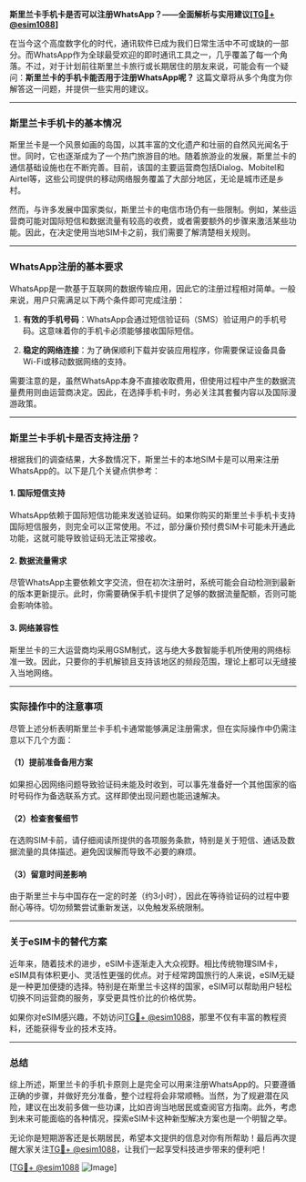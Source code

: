 **斯里兰卡手机卡是否可以注册WhatsApp？——全面解析与实用建议[[TG💪+ @esim1088](https://t.me/s/esim1088)]**

在当今这个高度数字化的时代，通讯软件已成为我们日常生活中不可或缺的一部分。而WhatsApp作为全球最受欢迎的即时通讯工具之一，几乎覆盖了每一个角落。不过，对于计划前往斯里兰卡旅行或长期居住的朋友来说，可能会有一个疑问：**斯里兰卡的手机卡能否用于注册WhatsApp呢？** 这篇文章将从多个角度为你解答这一问题，并提供一些实用的建议。

---

### 斯里兰卡手机卡的基本情况

斯里兰卡是一个风景如画的岛国，以其丰富的文化遗产和壮丽的自然风光闻名于世。同时，它也逐渐成为了一个热门旅游目的地。随着旅游业的发展，斯里兰卡的通信基础设施也在不断完善。目前，该国的主要运营商包括Dialog、Mobitel和Airtel等，这些公司提供的移动网络服务覆盖了大部分地区，无论是城市还是乡村。

然而，与许多发展中国家类似，斯里兰卡的电信市场仍有一些限制。例如，某些运营商可能对国际短信和数据流量有较高的收费，或者需要额外的步骤来激活某些功能。因此，在决定使用当地SIM卡之前，我们需要了解清楚相关规则。

---

### WhatsApp注册的基本要求

WhatsApp是一款基于互联网的数据传输应用，因此它的注册过程相对简单。一般来说，用户只需满足以下两个条件即可完成注册：

1. **有效的手机号码**：WhatsApp会通过短信验证码（SMS）验证用户的手机号码。这意味着你的手机卡必须能够接收国际短信。
   
2. **稳定的网络连接**：为了确保顺利下载并安装应用程序，你需要保证设备具备Wi-Fi或移动数据网络的支持。

需要注意的是，虽然WhatsApp本身不直接收取费用，但使用过程中产生的数据流量费用则由运营商决定。因此，在选择手机卡时，务必关注其套餐内容以及国际漫游政策。

---

### 斯里兰卡手机卡是否支持注册？

根据我们的调查结果，大多数情况下，斯里兰卡的本地SIM卡是可以用来注册WhatsApp的。以下是几个关键点供参考：

#### 1. 国际短信支持
WhatsApp依赖于国际短信功能来发送验证码。如果你购买的斯里兰卡手机卡支持国际短信服务，则完全可以正常使用。不过，部分廉价预付费SIM卡可能未开通此功能，这就可能导致验证码无法正常接收。

#### 2. 数据流量需求
尽管WhatsApp主要依赖文字交流，但在初次注册时，系统可能会自动检测到最新的版本更新提示。此时，你需要确保手机卡提供了足够的数据流量配额，否则可能会影响体验。

#### 3. 网络兼容性
斯里兰卡的三大运营商均采用GSM制式，这与绝大多数智能手机所使用的网络标准一致。因此，只要你的手机解锁且支持该地区的频段范围，理论上都可以无缝接入当地网络。

---

### 实际操作中的注意事项

尽管上述分析表明斯里兰卡手机卡通常能够满足注册需求，但在实际操作中仍需注意以下几个方面：

#### （1）提前准备备用方案
如果担心因网络问题导致验证码未能及时收到，可以事先准备好一个其他国家的临时号码作为备选联系方式。这样即使出现问题也能迅速解决。

#### （2）检查套餐细节
在选购SIM卡前，请仔细阅读所提供的各项服务条款，特别是关于短信、通话及数据流量的具体描述。避免因误解而导致不必要的麻烦。

#### （3）留意时间差影响
由于斯里兰卡与中国存在一定的时差（约3小时），因此在等待验证码的过程中要耐心等待。切勿频繁尝试重新发送，以免触发系统限制。

---

### 关于eSIM卡的替代方案

近年来，随着技术的进步，eSIM卡逐渐走入大众视野。相比传统物理SIM卡，eSIM具有体积更小、灵活性更强的优点。对于经常跨国旅行的人来说，eSIM无疑是一种更加便捷的选择。特别是在斯里兰卡这样的国家，eSIM可以帮助用户轻松切换不同运营商的服务，享受更具性价比的价格优势。

如果你对eSIM感兴趣，不妨访问[TG💪+ @esim1088](https://t.me/s/esim1088)，那里不仅有丰富的教程资料，还能获得专业的技术支持。

---

### 总结

综上所述，斯里兰卡的手机卡原则上是完全可以用来注册WhatsApp的。只要遵循正确的步骤，并做好充分准备，整个过程将会非常顺畅。当然，为了规避潜在风险，建议在出发前多做一些功课，比如咨询当地居民或查阅官方指南。此外，考虑到未来可能面临的各种情况，探索eSIM卡这种新型解决方案也是一个明智之举。

无论你是短期游客还是长期居民，希望本文提供的信息对你有所帮助！最后再次提醒大家关注[TG💪+ @esim1088](https://t.me/s/esim1088)，让我们一起享受科技进步带来的便利吧！

[[TG💪+ @esim1088](https://t.me/s/esim1088) ![Image](https://i.postimg.cc/4NQfJmqS/Snipaste-2025-05-13-00-14-12.png)]